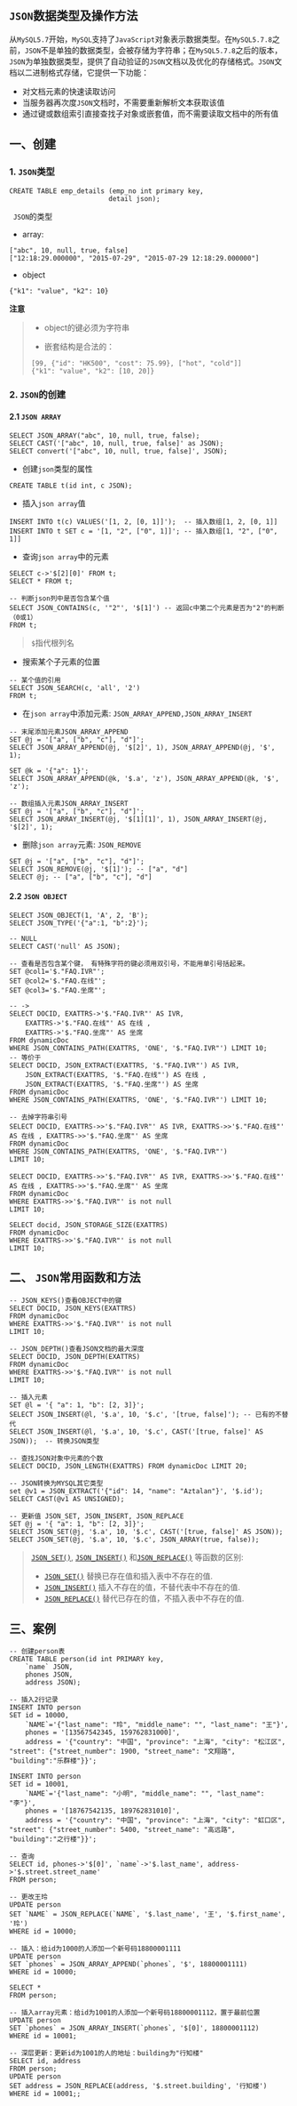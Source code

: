 ## `JSON`数据类型及操作方法

从`MySQL5.7`开始，`MySQL`支持了`JavaScript`对象表示数据类型。在`MySQL5.7.8`之前，`JSON`不是单独的数据类型，会被存储为字符串；在`MySQL5.7.8`之后的版本，`JSON`为单独数据类型，提供了自动验证的`JSON`文档以及优化的存储格式。`JSON`文档以二进制格式存储，它提供一下功能：

- 对文档元素的快速读取访问
- 当服务器再次度`JSON`文档时，不需要重新解析文本获取该值
- 通过键或数组索引直接查找子对象或嵌套值，而不需要读取文档中的所有值

## 一、创建

### 1. `JSON`类型

```mysql
CREATE TABLE emp_details (emp_no int primary key,
                         detail json);
```

` JSON`的类型

- array:

```mysql
["abc", 10, null, true, false]
["12:18:29.000000", "2015-07-29", "2015-07-29 12:18:29.000000"]
```

- object

```mysql
{"k1": "value", "k2": 10}
```

**注意**

> - object的键必须为字符串
>
> - 嵌套结构是合法的：
>
> ```mysql
> [99, {"id": "HK500", "cost": 75.99}, ["hot", "cold"]]
> {"k1": "value", "k2": [10, 20]}
> ```

### 2. `JSON`的创建

#### 2.1 `JSON ARRAY`

```mysql
SELECT JSON_ARRAY("abc", 10, null, true, false);
SELECT CAST('["abc", 10, null, true, false]' as JSON);
SELECT convert('["abc", 10, null, true, false]', JSON);
```

- 创建`json`类型的属性

```mysql
CREATE TABLE t(id int, c JSON);
```

- 插入`json array`值

```mysql
INSERT INTO t(c) VALUES('[1, 2, [0, 1]]');  -- 插入数组[1, 2, [0, 1]]
INSERT INTO t SET c = '[1, "2", ["0", 1]]'; -- 插入数组[1, "2", ["0", 1]]
```

- 查询`json array`中的元素

```mysql
SELECT c->'$[2][0]' FROM t;
SELECT * FROM t;

-- 判断json列中是否包含某个值
SELECT JSON_CONTAINS(c, '"2"', '$[1]') -- 返回c中第二个元素是否为"2"的判断（0或1）
FROM t;
```

> `$`指代根列名

- 搜索某个子元素的位置

```mysql
-- 某个值的引用
SELECT JSON_SEARCH(c, 'all', '2')
FROM t;
```

- 在`json array`中添加元素: `JSON_ARRAY_APPEND,JSON_ARRAY_INSERT `

```mysql
-- 末尾添加元素JSON_ARRAY_APPEND
SET @j = '["a", ["b", "c"], "d"]';
SELECT JSON_ARRAY_APPEND(@j, '$[2]', 1), JSON_ARRAY_APPEND(@j, '$', 1); 

SET @k = '{"a": 1}';
SELECT JSON_ARRAY_APPEND(@k, '$.a', 'z'), JSON_ARRAY_APPEND(@k, '$', 'z');

-- 数组插入元素JSON_ARRAY_INSERT
SET @j = '["a", ["b", "c"], "d"]';
SELECT JSON_ARRAY_INSERT(@j, '$[1][1]', 1), JSON_ARRAY_INSERT(@j, '$[2]', 1); 
```
- 删除`json array`元素: `JSON_REMOVE`

```mysql
SET @j = '["a", ["b", "c"], "d"]';
SELECT JSON_REMOVE(@j, '$[1]'); -- ["a", "d"]
SELECT @j; -- ["a", ["b", "c"], "d"]
```

#### 2.2 `JSON OBJECT`

```mysql
SELECT JSON_OBJECT(1, 'A', 2, 'B');
SELECT JSON_TYPE('{"a":1, "b":2}');

-- NULL
SELECT CAST('null' AS JSON);

-- 查看是否包含某个键， 有特殊字符的键必须用双引号，不能用单引号括起来。
SET @col1='$."FAQ.IVR"';
SET @col2='$."FAQ.在线"';
SET @col3='$."FAQ.坐席"';

-- ->
SELECT DOCID, EXATTRS->'$."FAQ.IVR"' AS IVR, 
	EXATTRS->'$."FAQ.在线"' AS 在线 , 
	EXATTRS->'$."FAQ.坐席"' AS 坐席
FROM dynamicDoc 
WHERE JSON_CONTAINS_PATH(EXATTRS, 'ONE', '$."FAQ.IVR"') LIMIT 10;
-- 等价于
SELECT DOCID, JSON_EXTRACT(EXATTRS, '$."FAQ.IVR"') AS IVR, 
	JSON_EXTRACT(EXATTRS, '$."FAQ.在线"') AS 在线 , 
	JSON_EXTRACT(EXATTRS, '$."FAQ.坐席"') AS 坐席
FROM dynamicDoc 
WHERE JSON_CONTAINS_PATH(EXATTRS, 'ONE', '$."FAQ.IVR"') LIMIT 10;

-- 去掉字符串引号
SELECT DOCID, EXATTRS->>'$."FAQ.IVR"' AS IVR, EXATTRS->>'$."FAQ.在线"' AS 在线 , EXATTRS->>'$."FAQ.坐席"' AS 坐席
FROM dynamicDoc 
WHERE JSON_CONTAINS_PATH(EXATTRS, 'ONE', '$."FAQ.IVR"') 
LIMIT 10;

SELECT DOCID, EXATTRS->>'$."FAQ.IVR"' AS IVR, EXATTRS->>'$."FAQ.在线"' AS 在线 , EXATTRS->>'$."FAQ.坐席"' AS 坐席
FROM dynamicDoc
WHERE EXATTRS->>'$."FAQ.IVR"' is not null
LIMIT 10;

SELECT docid, JSON_STORAGE_SIZE(EXATTRS)
FROM dynamicDoc
WHERE EXATTRS->>'$."FAQ.IVR"' is not null
LIMIT 10;
```
## 二、 `JSON`常用函数和方法

```mysql
-- JSON_KEYS()查看OBJECT中的键
SELECT DOCID, JSON_KEYS(EXATTRS)
FROM dynamicDoc
WHERE EXATTRS->>'$."FAQ.IVR"' is not null
LIMIT 10;

-- JSON_DEPTH()查看JSON文档的最大深度
SELECT DOCID, JSON_DEPTH(EXATTRS)
FROM dynamicDoc
WHERE EXATTRS->>'$."FAQ.IVR"' is not null
LIMIT 10;

-- 插入元素
SET @l = '{ "a": 1, "b": [2, 3]}';
SELECT JSON_INSERT(@l, '$.a', 10, '$.c', '[true, false]'); -- 已有的不替代
SELECT JSON_INSERT(@l, '$.a', 10, '$.c', CAST('[true, false]' AS JSON));  -- 转换JSON类型

-- 查找JSON对象中元素的个数
SELECT DOCID, JSON_LENGTH(EXATTRS) FROM dynamicDoc LIMIT 20; 

-- JSON转换为MYSQL其它类型
set @v1 = JSON_EXTRACT('{"id": 14, "name": "Aztalan"}', '$.id');
SELECT CAST(@v1 AS UNSIGNED);

-- 更新值 JSON_SET, JSON_INSERT, JSON_REPLACE
SET @j = '{ "a": 1, "b": [2, 3]}';
SELECT JSON_SET(@j, '$.a', 10, '$.c', CAST('[true, false]' AS JSON));
SELECT JSON_SET(@j, '$.a', 10, '$.c', JSON_ARRAY(true, false));

```



>  [`JSON_SET()`](https://dev.mysql.com/doc/refman/8.0/en/json-modification-functions.html#function_json-set), [`JSON_INSERT()`](https://dev.mysql.com/doc/refman/8.0/en/json-modification-functions.html#function_json-insert) 和[`JSON_REPLACE()`](https://dev.mysql.com/doc/refman/8.0/en/json-modification-functions.html#function_json-replace) 等函数的区别:
>
>  - [`JSON_SET()`](https://dev.mysql.com/doc/refman/8.0/en/json-modification-functions.html#function_json-set) 替换已存在值和插入表中不存在的值.
>  - [`JSON_INSERT()`](https://dev.mysql.com/doc/refman/8.0/en/json-modification-functions.html#function_json-insert) 插入不存在的值，不替代表中不存在的值.
>  - [`JSON_REPLACE()`](https://dev.mysql.com/doc/refman/8.0/en/json-modification-functions.html#function_json-replace) 替代已存在的值，不插入表中不存在的值.

## 三、案例

```mysql
-- 创建person表
CREATE TABLE person(id int PRIMARY key, 
	`name` JSON,
	phones JSON,
	address JSON);

-- 插入2行记录
INSERT INTO person
SET id = 10000, 
	`NAME`='{"last_name": "玲", "middle_name": "", "last_name": "王"}',
	phones = '[13567542345, 159762831000]',
	address = '{"country": "中国", "province": "上海", "city": "松江区", "street": {"street_number": 1900, "street_name": "文翔路", "building":"乐群楼"}}';

INSERT INTO person
SET id = 10001, 
	`NAME`='{"last_name": "小明", "middle_name": "", "last_name": "李"}',
	phones = '[18767542135, 189762831010]',
	address = '{"country": "中国", "province": "上海", "city": "虹口区", "street": {"street_number": 5400, "street_name": "高远路", "building":"之行楼"}}';
	
-- 查询
SELECT id, phones->'$[0]', `name`->'$.last_name', address->'$.street.street_name'
FROM person;

-- 更改王玲
UPDATE person
SET `NAME` = JSON_REPLACE(`NAME`, '$.last_name', '王', '$.first_name', '玲')
WHERE id = 10000;

-- 插入：给id为1000的人添加一个新号码18800001111
UPDATE person
SET `phones` = JSON_ARRAY_APPEND(`phones`, '$', 18800001111)
WHERE id = 10000;

SELECT *
FROM person;

-- 插入array元素：给id为1001的人添加一个新号码18800001112，置于最前位置
UPDATE person
SET `phones` = JSON_ARRAY_INSERT(`phones`, '$[0]', 18800001112)
WHERE id = 10001;

-- 深层更新：更新id为1001的人的地址：building为"行知楼"
SELECT id, address
FROM person;
UPDATE person
SET address = JSON_REPLACE(address, '$.street.building', '行知楼')
WHERE id = 10001;;
```
